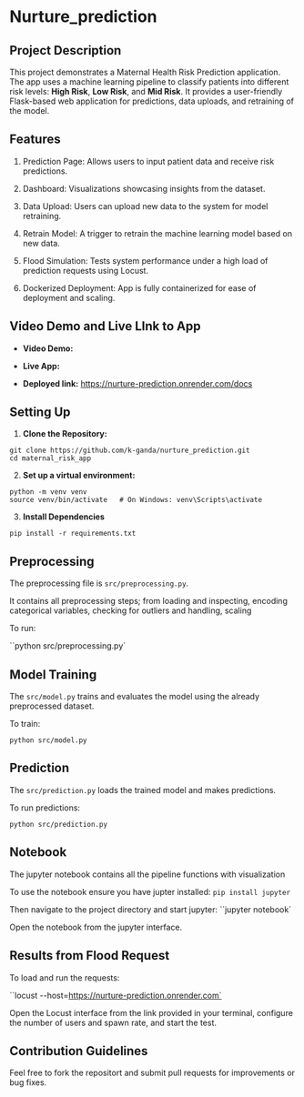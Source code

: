 # Nurture_prediction

## Project Description

This project demonstrates a Maternal Health Risk Prediction application. The app uses a machine learning pipeline to classify patients into different risk levels: **High Risk**, **Low Risk**, and **Mid Risk**. It provides a user-friendly Flask-based web application for predictions, data uploads, and retraining of the model.

## Features

1. Prediction Page: Allows users to input patient data and receive risk predictions.

2. Dashboard: Visualizations showcasing insights from the dataset.

3. Data Upload: Users can upload new data to the system for model retraining.

4. Retrain Model: A trigger to retrain the machine learning model based on new data.

5. Flood Simulation: Tests system performance under a high load of prediction requests using Locust.

6. Dockerized Deployment: App is fully containerized for ease of deployment and scaling.

## Video Demo and Live LInk to App

- **Video Demo:**

- **Live App:**

- **Deployed link:** https://nurture-prediction.onrender.com/docs

## Setting Up

1. **Clone the Repository:**

```
git clone https://github.com/k-ganda/nurture_prediction.git
cd maternal_risk_app
```

2. **Set up a virtual environment:**

```
python -m venv venv
source venv/bin/activate   # On Windows: venv\Scripts\activate
```

3. **Install Dependencies**

`pip install -r requirements.txt`

## Preprocessing

The preprocessing file is `src/preprocessing.py`.

It contains all preprocessing steps; from loading and inspecting, encoding categorical variables, checking for outliers and handling,
scaling

To run:

``python src/preprocessing.py`

## Model Training

The `src/model.py` trains and evaluates the model using the already preprocessed dataset.

To train:

`python src/model.py`

## Prediction

The `src/prediction.py` loads the trained model and makes predictions.

To run predictions:

`python src/prediction.py`

## Notebook

The jupyter notebook contains all the pipeline functions with visualization

To use the notebook ensure you have jupter installed: `pip install jupyter`

Then navigate to the project directory and start jupyter: ``jupyter notebook`

Open the notebook from the jupyter interface.

## Results from Flood Request

To load and run the requests:

``locust --host=https://nurture-prediction.onrender.com`

Open the Locust interface from the link provided in your terminal, configure the number of users and spawn rate, and start the test.

## Contribution Guidelines

Feel free to fork the repositort and submit pull requests for improvements or bug fixes.
